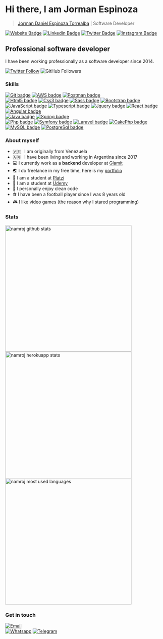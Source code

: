 # Hi there, I am Jorman Espinoza
>[Jorman Daniel Espinoza Torrealba](https://jormanespinoza.com/ "Jorman Espinoza") | Software Developer

[![Website Badge](https://img.shields.io/badge/Website-283618?style=flat-square&logo=google-chrome&logoColor=283618&label=jormanespinoza&labelColor=111111)](https://jorman.dev)
[![Linkedin Badge](https://img.shields.io/badge/-LinkedIn-0e76a8?style=flat-square&logo=Linkedin&logoColor=0e76a8&label=jormanespinoza&labelColor=111111)](https://www.linkedin.com/in/jormanespinoza)
[![Twitter Badge](https://img.shields.io/badge/-Twitter-00acee?style=flat-square&logo=Twitter&logoColor=00acee&label=jormandev&labelColor=111111)](https://twitter.com/jormandev)
[![Instagram Badge](https://img.shields.io/badge/-Instagram-e4405f?style=flat-square&logo=Instagram&logoColor=e4405f&label=jorman.dev&labelColor=111111)](https://www.instagram.com/jorman.dev)

## Professional software developer
I have been working professionally as a software developer since 2014.

[![Twitter Follow](https://img.shields.io/twitter/follow/jormandev?style=social)](https://twitter.com/jormandev)
![GitHub Followers](https://img.shields.io/github/followers/namroj?style=social)

### Skills
[![Git badge](https://img.shields.io/badge/git-e84e31?style=for-the-badge&logo=git&logoColor=e84e31e&labelColor=111111)](https://git-scm.com)
[![AWS badge](https://img.shields.io/badge/aws-232f3f?style=for-the-badge&logo=amazon-aws&logoColor=f8981d&labelColor=111111)](https://aws.amazon.com)
[![Postman badge](https://img.shields.io/badge/postman-df6742?style=for-the-badge&logo=postman&logoColor=df6742&labelColor=111111)](https://www.postman.com)<br />
[![Html5 badge](https://img.shields.io/badge/html-fe4c1e?style=for-the-badge&logo=html5&logoColor=fe4c1e&labelColor=111111)](https://html5.org)
[![Css3 badge](https://img.shields.io/badge/css-1572b6?style=for-the-badge&logo=css3&logoColor=1572b6&labelColor=111111)](https://www.w3.org/Style/CSS/Overview.en.html)
[![Sass badge](https://img.shields.io/badge/sass-c9679c?style=for-the-badge&logo=sass&logoColor=c9679c&labelColor=111111)](https://sass-lang.com)
[![Bootstrap badge](https://img.shields.io/badge/bootstrap-7541bf?style=for-the-badge&logo=bootstrap&logoColor=7541bf&labelColor=111111)](https://getbootstrap.com)<br />
[![JavaScript badge](https://img.shields.io/badge/javaScript-f7df1d?style=for-the-badge&logo=javascript&logoColor=f7df1d&labelColor=111111)](https://www.javascript.com)
[![Typescript badge](https://img.shields.io/badge/typescript-27609e?style=for-the-badge&logo=typescript&logoColor=27609e&labelColor=111111)](https://www.typescriptlang.org)
[![Jquery badge](https://img.shields.io/badge/jquery-156daa?style=for-the-badge&logo=jquery&logoColor=156daa&labelColor=111111)](https://jquery.com)
[![React badge](https://img.shields.io/badge/react-00d8ff?style=for-the-badge&logo=react&logoColor=00d8ff&labelColor=111111)](https://reactjs.org)
[![Angular badge](https://img.shields.io/badge/angular-d6002f?style=for-the-badge&logo=angular&logoColor=d6002f&labelColor=111111)](https://angular.io)<br />
[![Java badge](https://img.shields.io/badge/Java-0a71aa?style=for-the-badge&logo=oracle&logoColor=d53531&labelColor=111111)](https://www.java.com/en)
[![Spring badge](https://img.shields.io/badge/spring-68bd45?style=for-the-badge&logo=spring&logoColor=68bd45&labelColor=111111)](https://spring.io)<br />
[![Php badge](https://img.shields.io/badge/php-6c7eb7?style=for-the-badge&logo=php&logoColor=6c7eb7&labelColor=111111)](https://www.php.net)
[![Symfony badge](https://img.shields.io/badge/symfony-ffffff?style=for-the-badge&logo=symfony&logoColor=white&labelColor=111111)](https://symfony.com)
[![Laravel badge](https://img.shields.io/badge/laravel-f84d31?style=for-the-badge&logo=laravel&logoColor=f84d31&labelColor=111111)](https://laravel.com)
[![CakePhp badge](https://img.shields.io/badge/cakephp-cc3a43?style=for-the-badge&logo=cakephp&logoColor=cc3a43&labelColor=111111)](https://cakephp.org)<br />
[![MySQL badge](https://img.shields.io/badge/mysql-00618b?style=for-the-badge&logo=mysql&logoColor=e78e00&labelColor=111111)](https://www.mysql.com)
[![PostgreSql badge](https://img.shields.io/badge/Postgresql-2b6289?style=for-the-badge&logo=postgresql&logoColor=2b6289&labelColor=111111)](https://www.postgresql.org)
### About myself
- 🇻🇪  &nbsp;  I am originally from Venezuela
- 🇦🇷  &nbsp;  I have been living and working in Argentina since 2017
- 💻  I currently work as a **backend** developer at [Glamit](https://www.glamit.com.ar)
- 🌏  I do freelance in my free time, here is my [portfolio](https://www.jorman.dev)
- 🚀  I am a student at [Platzi](https://platzi.com/p/_jormanespinoza)
- 🚀  I am a student at [Udemy](https://www.udemy.com/user/daniel-espinoza-15)
- 🔼  I personally enjoy clean code
- ⚽ I have been a football player since I was 8 years old
- 🎮 I like video games (the reason why I stared programming)

### Stats
<p>
  <img width="400em" src="https://github-readme-stats.vercel.app/api?username=namroj&show=reviews,discussions_started,discussions_answered,prs_merged,prs_merged_percentage&theme=tokyonight" alt="namroj github stats" />
  <br />
  <img width="400em" src="https://github-readme-streak-stats.herokuapp.com/?user=namroj" alt="namroj herokuapp stats" />
  <br />
  <img width="400em" src="https://github-readme-stats.vercel.app/api/top-langs/?username=namroj&exclude_repo=KNN-Image-Classification&show_icons=true&hide_border=true&layout=compact&langs_count=8&locale=en" alt="namroj most used languages" />
</p>

### Get in touch
[![Email](https://img.shields.io/badge/espinoza.dev@gmail.com-personal_email-111111?style=for-the-badge&logo=gmail&logoColor=white&labelColor=283618)](mailto:espinoza.dev@gmail.com)<br />
[![Whatsapp](https://img.shields.io/badge/Whatsapp-111111?style=flat-square&logo=Whatsapp&logoColor=3ebd4e)](https://wa.me/5491127910154)
[![Telegram](https://img.shields.io/badge/Telegram-111111?style=flat-square&logo=Telegram&logoColor=white)](https://t.me/jormanespinoza)
